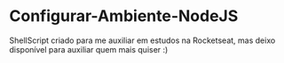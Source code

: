 # Configurar-Ambiente-NodeJS
ShellScript criado para me auxiliar em estudos na Rocketseat, mas deixo disponível para auxiliar quem mais quiser :)
